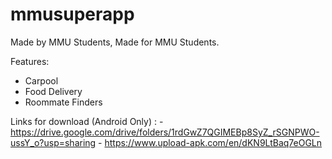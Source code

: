 
# mmusuperapp

Made by MMU Students, Made for MMU Students.

Features: 
- Carpool
- Food Delivery
- Roommate Finders

Links for download (Android Only) : - https://drive.google.com/drive/folders/1rdGwZ7QGIMEBp8SyZ_rSGNPWO-ussY_o?usp=sharing
                                    - https://www.upload-apk.com/en/dKN9LtBaq7eOGLn 


